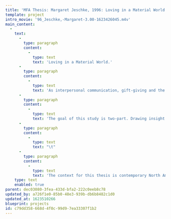 ```yaml
---
title: 'MFA Thesis: Margaret Jeschke, 1996: Loving in a Material World.'
template: project
intro_movie: '96_Jeschke,-Margaret-3.00-1623426045.m4v'
main_content:
  -
    text:
      -
        type: paragraph
        content:
          -
            type: text
            text: 'Loving in a Material World.'
      -
        type: paragraph
        content:
          -
            type: text
            text: 'As interpersonal communication, gift-giving and the considerable portion of gift-gestures that falls into the graphic design domain deserves attention from the design community; however, because of a dearth of information, a designer disdain for the commercial vernacular, and a gender bias, there is a lack of regard for gift-giving as a significant social phenomenon. As a result , there is a lack of consideration for the material expression of gift-gestures in the marketplace.'
      -
        type: paragraph
        content:
          -
            type: text
            text: 'The goal of this study is two-part. Drawing insight from two authorities on gift-giving, one in traditional non-western cultures and one in contemporary western society, the intention of this study is to raise the design community’s awareness of the significance of gift-giving. Secondly, this study aims to encourage a credible designer contribution - one that vitalizes, enriches, even transforms conventional gift gestures. Beginning with a discussion of the contemporary mainstream gift industry, the role of convention is considered. Continuing with a series of visual studies, the merits of departing from convention are explored with the goal of creating value in the gift as a symbol of relations. Loosely grouped by signs of value, a design resolve does not characterize the visual work. Rather a search for idea, a moment, or a physical gesture is primary. Collectively they create a visual enthusiasm for gift -giving.'
      -
        type: paragraph
        content:
          -
            type: text
            text: "\t"
      -
        type: paragraph
        content:
          -
            type: text
            text: 'The context for this thesis is contemporary North American culture - more specifically the mainstream extended middle class.'
    type: text
    enabled: true
parent: dec03080-3fea-433d-bfa2-222c0eeb8c78
updated_by: a726f1e0-85b0-48e3-939b-db6b8482c1d0
updated_at: 1623510266
blueprint: projects
id: c79dd358-668d-4f0c-99d9-7ea33307f1b2
---
```

